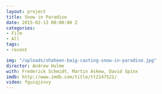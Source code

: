 ```yaml
---
layout: project
title: Snow in Paradise
date: 2015-02-13 00:00:00 Z
categories:
- Film
- All
tags:
- recent

img: "/uploads/shaheen-baig-casting-snow-in-paradise.jpg"
director: Andrew Hulme
with: Frederick Schmidt, Martin Askew, David Spinx
imdb: http://www.imdb.com/title/tt2147521/
video: fguiqjzvvy
---
```


